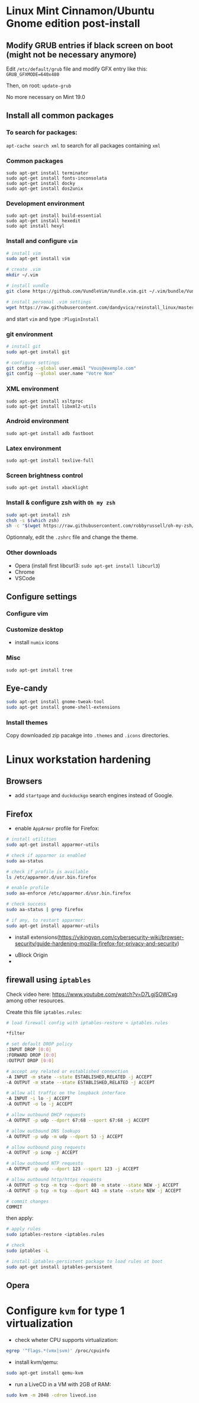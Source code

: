 # Linux Mint Cinnamon/Ubuntu Gnome edition post-install

## Modify GRUB entries if black screen on boot (might not be necessary anymore)

Edit ```/etc/default/grub``` file and modify GFX entry like this: ```GRUB_GFXMODE=640x480```

Then, on root: ```update-grub```

No more necessary on Mint 19.0

## Install all common packages

### To search for packages: 
```apt-cache search xml``` to search for all packages containing ```xml```

### Common packages
```
sudo apt-get install terminator
sudo apt-get install fonts-inconsolata
sudo apt-get install docky
sudo apt-get install dos2unix 
```

### Development environment
```
sudo apt-get install build-essential
sudo apt-get install hexedit
sudo apt install hexyl
```

### Install and configure ```vim```
```sh
# install vim
sudo apt-get install vim

# create .vim
mkdir ~/.vim

# install vundle
git clone https://github.com/VundleVim/Vundle.vim.git ~/.vim/bundle/Vundle.vim

# install personal .vim settings
wget https://raw.githubusercontent.com/dandyvica/reinstall_linux/master/vimrc -O ~/.vimrc

```
and start ```vim``` and type ```:PluginInstall```

### git environment
```sh
# install git
sudo apt-get install git

# configure settings
git config --global user.email "Vous@exemple.com"
git config --global user.name "Votre Nom"
```

### XML environment
```
sudo apt-get install xsltproc
sudo apt-get install libxml2-utils
```

### Android environment
```
sudo apt-get install adb fastboot
```

### Latex environment
```
sudo apt-get install texlive-full
```

### Screen brightness control
```
sudo apt-get install xbacklight
```

### Install & configure zsh with ```Oh my zsh```
```sh
sudo apt-get install zsh
chsh -s $(which zsh)
sh -c "$(wget https://raw.githubusercontent.com/robbyrussell/oh-my-zsh/master/tools/install.sh -O -)"
```

Optionnaly, edit the ```.zshrc``` file and change the theme.


### Other downloads

- Opera (install first libcurl3: ```sudo apt-get install libcurl3```)
- Chrome
- VSCode

## Configure settings


### Configure vim


### Customize desktop

- install ```numix``` icons

### Misc
```
sudo apt-get install tree
```

## Eye-candy
```sh
sudo apt-get install gnome-tweak-tool 
sudo apt-get install gnome-shell-extensions
```

### Install themes
Copy downloaded zip pacakge into ```.themes``` and ```.icons``` directories.

# Linux workstation hardening

## Browsers

* add ```startpage``` and ```duckduckgo``` search engines instead of Google.

## Firefox

* enable ```AppArmor``` profile for Firefox: 

```sh
# install utilities
sudo apt-get install apparmor-utils

# check if apparmor is enabled
sudo aa-status

# check if profile is available
ls /etc/apparmor.d/usr.bin.firefox

# enable profile
sudo aa-enforce /etc/apparmor.d/usr.bin.firefox

# check success
sudo aa-status | grep firefox

# if any, to restart apparmor:
sudo apt-get install apparmor-utils
```

* install extensions(https://vikingvpn.com/cybersecurity-wiki/browser-security/guide-hardening-mozilla-firefox-for-privacy-and-security)

- uBlock Origin
- 



## firewall using ```iptables```

Check video here: https://www.youtube.com/watch?v=D7LgjSOWCxg among other resources.

Create this file ```iptables.rules```:

```sh
# load firewall config with iptables-restore < iptables.rules

*filter

# set default DROP policy
:INPUT DROP [0:0]
:FORWARD DROP [0:0]
:OUTPUT DROP [0:0]

# accept any related or established connection
-A INPUT -m state --state ESTABLISHED,RELATED -j ACCEPT
-A OUTPUT -m state --state ESTABLISHED,RELATED -j ACCEPT

# allow all traffic on the loopback interface
-A INPUT -i lo -j ACCEPT
-A OUTPUT -o lo -j ACCEPT

# allow outbound DHCP requests
-A OUTPUT -p udp --dport 67:68 --sport 67:68 -j ACCEPT

# allow outbound DNS lookups
-A OUTPUT -p udp -m udp --dport 53 -j ACCEPT

# allow outbound ping requests
-A OUTPUT -p icmp -j ACCEPT

# allow outbound NTP requests
-A OUTPUT -p udp --dport 123 --sport 123 -j ACCEPT

# allow outbound http/https requests
-A OUTPUT -p tcp -m tcp --dport 80 -m state --state NEW -j ACCEPT
-A OUTPUT -p tcp -m tcp --dport 443 -m state --state NEW -j ACCEPT

# commit changes
COMMIT
```

then apply: 
```sh
# apply rules
sudo iptables-restore <iptables.rules

# check
sudo iptables -L

# install iptables-persistent package to load rules at boot
sudo apt-get install iptables-persistent
```



## Opera

# Configure ```kvm``` for type 1 virtualization

* check wheter CPU supports virtualization:
```sh
egrep '^flags.*(vmx|svm)' /proc/cpuinfo
```

* install kvm/qemu:
```sh
sudo apt-get install qemu-kvm
```

* run a LiveCD in a VM with 2GB of RAM:
```sh
sudo kvm -m 2048 -cdrom livecd.iso
```
